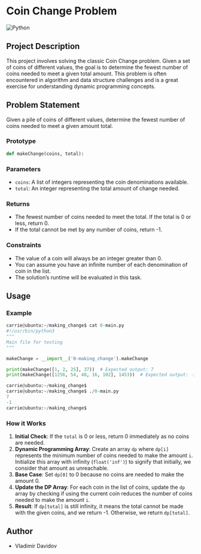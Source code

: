 # Coin Change Problem

![Python](https://img.shields.io/badge/Python-3.8-blue?style=for-the-badge&logo=python&logoColor=white)

## Project Description

This project involves solving the classic Coin Change problem. Given a set of coins of different values, the goal is to determine the fewest number of coins needed to meet a given total amount. This problem is often encountered in algorithm and data structure challenges and is a great exercise for understanding dynamic programming concepts.

## Problem Statement

Given a pile of coins of different values, determine the fewest number of coins needed to meet a given amount total.

### Prototype

```python
def makeChange(coins, total):
```

### Parameters

- `coins`: A list of integers representing the coin denominations available.
- `total`: An integer representing the total amount of change needed.

### Returns

- The fewest number of coins needed to meet the total. If the total is 0 or less, return 0.
- If the total cannot be met by any number of coins, return -1.

### Constraints

- The value of a coin will always be an integer greater than 0.
- You can assume you have an infinite number of each denomination of coin in the list.
- The solution’s runtime will be evaluated in this task.

## Usage

### Example

```python
carrie@ubuntu:~/making_change$ cat 0-main.py
#!/usr/bin/python3
"""
Main file for testing
"""

makeChange = __import__('0-making_change').makeChange

print(makeChange([1, 2, 25], 37))  # Expected output: 7
print(makeChange([1256, 54, 48, 16, 102], 1453))  # Expected output: -1

carrie@ubuntu:~/making_change$
carrie@ubuntu:~/making_change$ ./0-main.py
7
-1
carrie@ubuntu:~/making_change$
```


### How it Works

1. **Initial Check**: If the `total` is 0 or less, return 0 immediately as no coins are needed.
2. **Dynamic Programming Array**: Create an array `dp` where `dp[i]` represents the minimum number of coins needed to make the amount `i`. Initialize this array with infinity (`float('inf')`) to signify that initially, we consider that amount as unreachable.
3. **Base Case**: Set `dp[0]` to 0 because no coins are needed to make the amount 0.
4. **Update the DP Array**: For each coin in the list of coins, update the `dp` array by checking if using the current coin reduces the number of coins needed to make the amount `i`.
5. **Result**: If `dp[total]` is still infinity, it means the total cannot be made with the given coins, and we return -1. Otherwise, we return `dp[total]`.

## Author

- Vladimir Davidov

